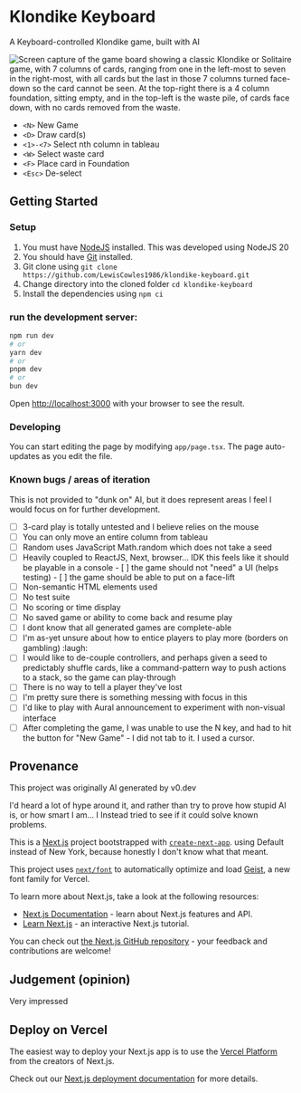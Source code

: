# Klondike Keyboard

A Keyboard-controlled Klondike game, built with AI


![Screen capture of the game board showing a classic Klondike or Solitaire game, with 7 columns of cards, ranging from one in the left-most to seven in the right-most, with all cards but the last in those 7 columns turned face-down so the card cannot be seen. At the top-right there is a 4 column foundation, sitting empty, and in the top-left is the waste pile, of cards face down, with no cards removed from the waste.](https://github.com/user-attachments/assets/4380cbde-2250-4089-8c12-35331d40415e)

- `<N>` New Game
- `<D>` Draw card(s)
- `<1>-<7>` Select nth column in tableau
- `<W>` Select waste card
- `<F>` Place card in Foundation
- `<Esc>` De-select

<!-- - `<>` Function -->

## Getting Started

### Setup

1. You must have [NodeJS](https://nodejs.org) installed. This was developed using NodeJS 20
2. You should have [Git](https://git-scm.org) installed.
3. Git clone using `git clone https://github.com/LewisCowles1986/klondike-keyboard.git`
4. Change directory into the cloned folder `cd klondike-keyboard`
5. Install the dependencies using `npm ci`


### run the development server:

```bash
npm run dev
# or
yarn dev
# or
pnpm dev
# or
bun dev
```

Open [http://localhost:3000](http://localhost:3000) with your browser to see the result.

### Developing

You can start editing the page by modifying `app/page.tsx`. The page auto-updates as you edit the file.

### Known bugs / areas of iteration

This is not provided to "dunk on" AI, but it does represent areas I feel I would focus on for further development.

- [ ] 3-card play is totally untested and I believe relies on the mouse
- [ ] You can only move an entire column from tableau
- [ ] Random uses JavaScript Math.random which does not take a seed
- [ ] Heavily coupled to ReactJS, Next, browser... IDK this feels like it should be playable in a console
      - [ ] the game should not "need" a UI (helps testing)
      - [ ] the game should be able to put on a face-lift
- [ ] Non-semantic HTML elements used
- [ ] No test suite
- [ ] No scoring or time display
- [ ] No saved game or ability to come back and resume play
- [ ] I dont know that all generated games are complete-able
- [ ] I'm as-yet unsure about how to entice players to play more (borders on gambling) :laugh:
- [ ] I would like to de-couple controllers, and perhaps given a seed to predictably shuffle cards, like a command-pattern way to push actions to a stack, so the game can play-through
- [ ] There is no way to tell a player they've lost
- [ ] I'm pretty sure there is something messing with focus in this
- [ ] I'd like to play with Aural announcement to experiment with non-visual interface
- [ ] After completing the game, I was unable to use the N key, and had to hit the button for "New Game"
      - I did not tab to it. I used a cursor.

## Provenance

This project was originally AI generated by v0.dev

I'd heard a lot of hype around it, and rather than try to prove how stupid AI is, or how smart I am... I Instead tried to see if it could solve known problems.

This is a [Next.js](https://nextjs.org) project bootstrapped with [`create-next-app`](https://nextjs.org/docs/app/api-reference/cli/create-next-app). using Default instead of New York, because honestly I don't know what that meant.

This project uses [`next/font`](https://nextjs.org/docs/app/building-your-application/optimizing/fonts) to automatically optimize and load [Geist](https://vercel.com/font), a new font family for Vercel.

To learn more about Next.js, take a look at the following resources:

- [Next.js Documentation](https://nextjs.org/docs) - learn about Next.js features and API.
- [Learn Next.js](https://nextjs.org/learn) - an interactive Next.js tutorial.

You can check out [the Next.js GitHub repository](https://github.com/vercel/next.js) - your feedback and contributions are welcome!

## Judgement (opinion)

Very impressed

## Deploy on Vercel

The easiest way to deploy your Next.js app is to use the [Vercel Platform](https://vercel.com/new?utm_medium=default-template&filter=next.js&utm_source=create-next-app&utm_campaign=create-next-app-readme) from the creators of Next.js.

Check out our [Next.js deployment documentation](https://nextjs.org/docs/app/building-your-application/deploying) for more details.
